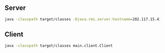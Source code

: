 ## Server

```bash
java -classpath target/classes -Djava.rmi.server.hostname=202.117.15.41 -Djava.rmi.server.codebase=file:target/classes/ main.server.TranslatorImpl &
```

## Client

```bash
java -classpath target/classes main.client.Client
```

